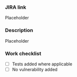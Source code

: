### JIRA link

Placeholder

### Description

Placeholder

### Work checklist

- [ ] Tests added where applicable
- [ ] No vulnerability added